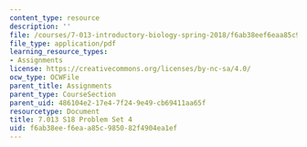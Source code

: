 ```yaml
---
content_type: resource
description: ''
file: /courses/7-013-introductory-biology-spring-2018/f6ab38eef6eaa85c985082f4904ea1ef_MIT7_013s18Pset4Q.pdf
file_type: application/pdf
learning_resource_types:
- Assignments
license: https://creativecommons.org/licenses/by-nc-sa/4.0/
ocw_type: OCWFile
parent_title: Assignments
parent_type: CourseSection
parent_uid: 486104e2-17e4-7f24-9e49-cb69411aa65f
resourcetype: Document
title: 7.013 S18 Problem Set 4
uid: f6ab38ee-f6ea-a85c-9850-82f4904ea1ef
---
```


